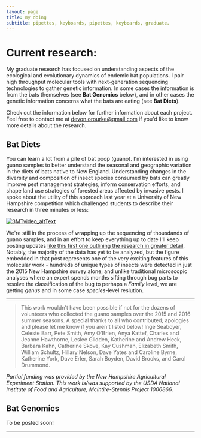 ```yaml
---
layout: page
title: my doing
subtitle: pipettes, keyboards, pipettes, keyboards, graduate.
---
```


# Current research:
My graduate research has focused on understanding aspects of the ecological and evolutionary dynamics of endemic bat populations. I pair high throughput molecular tools with next-generation sequencing technologies to gather genetic information. In some cases the information is from the bats themselves (see **Bat Genomics** below), and in other cases the genetic information concerns what the bats are eating (see **Bat Diets**).

Check out the information below for further information about each project. Feel free to contact me at [devon.orourke@gmail.com](mailto:devon.orourke@gmail.com) if you'd like to know more details about the research.

## Bat Diets  

You can learn a lot from a pile of bat poop (guano). I'm interested in using guano samples to better understand the seasonal and geographic variation in the diets of bats native to New England. Understanding changes in the diversity and composition of insect species consumed by bats can greatly improve pest management strategies, inform conservation efforts, and shape land use strategies of forested areas affected by invasive pests. I spoke about the utility of this approach last year at a University of New Hampshire competition which challenged students to describe their research in three minutes or less:  

[![3MTvideo_altText](https://github.com/devonorourke/devonorourke.github.io/raw/master/img/3mt_screenshot.png)](https://youtu.be/zzW4YjY_7l4)  

We're still in the process of wrapping up the sequencing of thousdands of guano samples, and in an effort to keep everything up to date I'll keep posting updates [like this first one outlining the research in greater detail](http://www.outermostlab.com/2018-01-14-guano/). Notably, the majority of the data has yet to be analyzed, but the figure embedded in that post represents one of the very exciting features of this molecular work - hundreds of unique types of insects were detected in just the 2015 New Hampshire survey alone; and unlike traditional microscopic analyses where an expert spends months sifting through bug parts to resolve the classification of the bug to perhaps a _Family_ level, we are getting _genus_ and in some case _species_-level reslution.

---
> This work wouldn't have been possible if not for the dozens of volunteers who collected the guano samples over the 2015 and 2016 summer seasons. A special thanks to all who contributed; apologies and please let me know if you aren't listed below! Inge Seaboyer, Celeste Barr, Pete Smith, Amy O'Brien, Anya Kattef, Charles and Jeanne Hawthorne, Leslee Glidden, Katherine and Andrew Heck, Barbara Kahn, Catherine Skove, Kay Cushman, Elizabeth Smith, William Schultz, Hillary Nelson, Dave Yates and Caroline Byrne, Katherine York, Dave Erler, Sarah Boyden, David Brooks, and Carol Drummond.  

_Partial funding was provided by the New Hampshire Agricultural Experiment Station. This work is/was supported by the USDA National Institute of Food and Agriculture, McIntire-Stennis Project 1006866._

## Bat Genomics

To be posted soon!

---
